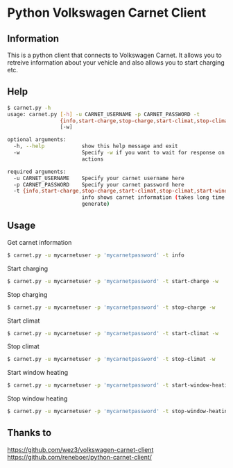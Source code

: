 # Python Volkswagen Carnet Client
## Information
This is a python client that connects to Volkswagen Carnet. It allows you to retreive information about your vehicle and also allows you to start charging etc.

## Help
```sh
$ carnet.py -h
usage: carnet.py [-h] -u CARNET_USERNAME -p CARNET_PASSWORD -t
                 {info,start-charge,stop-charge,start-climat,stop-climat,start-window-heating,stop-window-heating}
                 [-w]

optional arguments:
  -h, --help            show this help message and exit
  -w                    Specify -w if you want to wait for response on your
                        actions

required arguments:
  -u CARNET_USERNAME    Specify your carnet username here
  -p CARNET_PASSWORD    Specify your carnet password here
  -t {info,start-charge,stop-charge,start-climat,stop-climat,start-window-heating,stop-window-heating}
                        info shows carnet information (takes long time to
                        generate)
```

## Usage
Get carnet information
```sh
$ carnet.py -u mycarnetuser -p 'mycarnetpassword' -t info
```

Start charging
```sh
$ carnet.py -u mycarnetuser -p 'mycarnetpassword' -t start-charge -w
```

Stop charging
```sh
$ carnet.py -u mycarnetuser -p 'mycarnetpassword' -t stop-charge -w
```

Start climat
```sh
$ carnet.py -u mycarnetuser -p 'mycarnetpassword' -t start-climat -w
```

Stop climat
```sh
$ carnet.py -u mycarnetuser -p 'mycarnetpassword' -t stop-climat -w
```

Start window heating
```sh
$ carnet.py -u mycarnetuser -p 'mycarnetpassword' -t start-window-heating -w
```

Stop window heating
```sh
$ carnet.py -u mycarnetuser -p 'mycarnetpassword' -t stop-window-heating -w
```


## Thanks to
https://github.com/wez3/volkswagen-carnet-client
https://github.com/reneboer/python-carnet-client/
